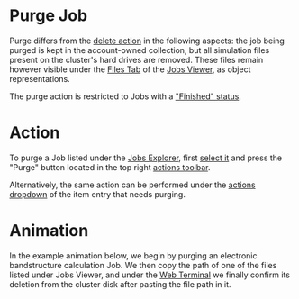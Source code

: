 # Purge Job

Purge differs from the [delete action](/entities-general/actions/delete.md) in the following aspects: the job being purged is kept in the account-owned collection, but all simulation files present on the cluster's hard drives are removed. These files remain however visible under the [Files Tab](../ui/files-tab.md) of the [Jobs Viewer](../ui/viewer.md), as object representations. 

The purge action is restricted to Jobs with a ["Finished" status](../status.md).

# Action

To purge a Job listed under the [Jobs Explorer](../ui/explorer.md), first [select it](/entities-general/actions/select.md) and press the "Purge" button <i class="zmdi zmdi-card-off zmdi-hc-border"></i> located in the top right [actions toolbar](/entities-general/ui/explorer.md#actions-toolbar).

Alternatively, the same action can be performed under the [actions dropdown](/entities-general/ui/explorer.md#actions-dropdown) of the item entry that needs purging.

# Animation

In the example animation below, we begin by purging an electronic bandstructure calculation Job. We then copy the path of one of the files listed under Jobs Viewer, and under the [Web Terminal](/connection-methods/web-terminal.md) we finally confirm its deletion from the cluster disk after pasting the file path in it.

<img data-gifffer="/images/purge-job.gif">
